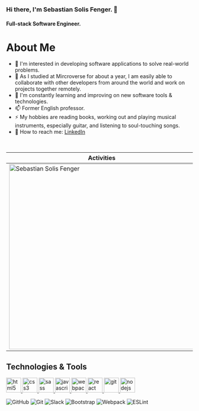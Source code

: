 ### Hi there, I'm Sebastian Solis Fenger. 👋
#### Full-stack Software Engineer.

# About Me
<!-- 
```javascript
const SEBASTIAN = {
  lookingFor: "Front-End developer" || "Back-End developer",
  pronouns: ["he", "his"],
}
``` -->

- 🔭 I'm interested in developing software applications to solve real-world problems.
- 🌱 As I studied at Mircroverse for about a year, I am easily able to collaborate with other developers from around the world and work on projects together remotely.
- 💬 I'm constantly learning and improving on new software tools & technologies.
- 📫 Former English professor.
- ⚡ My hobbies are reading books, working out and playing musical instruments, especially guitar, and listening to soul-touching songs.
- 👯 How to reach me: [LinkedIn](https://www.linkedin.com/in/sebastian-solis-fenger-2712731a5)

<p align="center">&nbsp;
 
| Activities |   Languages |
| ---------- | ----------- |
 | <img align="center" src="https://github-readme-stats.vercel.app/api?username=SebastianSolisFenger&show_icons=true&theme=outrun" alt="Sebastian Solis Fenger" width="500" /> | <img align="center" src="https://github-readme-stats.vercel.app/api/top-langs?username=SebastianSolisFenger&show_icons=true&theme=outrun&layout=compact" alt="Sebastian Solis Fenger" width="410"/>|
</p>

## Technologies & Tools

<p align="left">
    <a href="https://www.w3.org/html/" target="_blank"> <img src="https://raw.githubusercontent.com/devicons/devicon/master/icons/html5/html5-original-wordmark.svg" alt="html5" width="40" height="40"/> </a>
    <a href="https://www.w3schools.com/css/" target="_blank"> <img src="https://raw.githubusercontent.com/devicons/devicon/master/icons/css3/css3-original-wordmark.svg" alt="css3" width="40" height="40"/> </a>
<a href="https://sass-lang.com" target="_blank"> <img src="https://raw.githubusercontent.com/devicons/devicon/master/icons/sass/sass-original.svg" alt="sass" width="40" height="40"/> </a>
    <a href="https://developer.mozilla.org/en-US/docs/Web/JavaScript" target="_blank"> <img src="https://raw.githubusercontent.com/devicons/devicon/master/icons/javascript/javascript-original.svg" alt="javascript" width="40" height="40"/> </a>
<a href="https://webpack.js.org/" target="_blank"> <img src="https://www.vectorlogo.zone/logos/js_webpack/js_webpack-icon.svg" alt="webpack" width="40" height="40"/> </a>
<a href="https://reactjs.org/" target="_blank"> <img src="https://raw.githubusercontent.com/devicons/devicon/master/icons/react/react-original-wordmark.svg" alt="react" width="40" height="40"/> </a>
<a href="https://git-scm.com/" target="_blank"> <img src="https://www.vectorlogo.zone/logos/git-scm/git-scm-icon.svg" alt="git" width="40" height="40"/> </a>
 <a href="https://nodejs.org" target="_blank"> <img src="https://raw.githubusercontent.com/devicons/devicon/master/icons/nodejs/nodejs-original-wordmark.svg" alt="nodejs" width="40" height="40"/> </a>
    </p>

![GitHub](https://img.shields.io/badge/github-%23121011.svg?style=for-the-badge&logo=github&logoColor=white)
![Git](https://img.shields.io/badge/git-%23F05033.svg?style=for-the-badge&logo=git&logoColor=white)
![Slack](https://img.shields.io/badge/Slack-4A154B?style=for-the-badge&logo=slack&logoColor=white)
![Bootstrap](https://img.shields.io/badge/bootstrap-%23563D7C.svg?style=for-the-badge&logo=bootstrap&logoColor=white)
![Webpack](https://img.shields.io/badge/webpack-%238DD6F9.svg?style=for-the-badge&logo=webpack&logoColor=black)
![ESLint](https://img.shields.io/badge/ESLint-4B3263?style=for-the-badge&logo=eslint&logoColor=white)

<!-- <p align="center">&nbsp;
 
| PROJECTS |   PROJECTS |
| ---------- | ----------- |
 | [![Readme Card](https://github-readme-stats.vercel.app/api/pin/?username=SebastianSolisFenger&repo=my-portfolio-microverse)](https://github.com/SebastianSolisFenger/my-portfolio-microverse) | [![Readme Card](https://github-readme-stats.vercel.app/api/pin/?username=SebastianSolisFenger&repo=Boot-Camp)](https://github.com/SebastianSolisFenger/Boot-Camp)|
</p> -->




</p>

